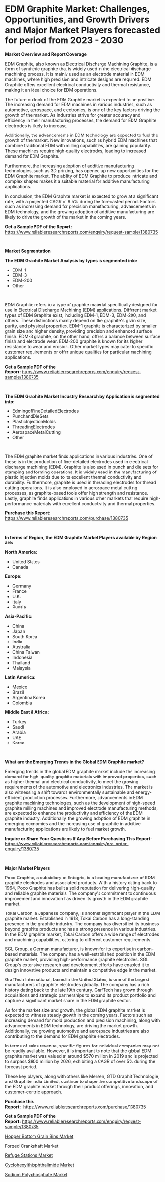 <p><h1>EDM Graphite Market: Challenges, Opportunities, and Growth Drivers and Major Market Players forecasted for period from 2023 - 2030</h1></p><p><strong>Market Overview and Report Coverage</strong></p>
<p><p>EDM Graphite, also known as Electrical Discharge Machining Graphite, is a form of synthetic graphite that is widely used in the electrical discharge machining process. It is mainly used as an electrode material in EDM machines, where high precision and intricate designs are required. EDM Graphite offers excellent electrical conductivity and thermal resistance, making it an ideal choice for EDM operations.</p><p>The future outlook of the EDM Graphite market is expected to be positive. The increasing demand for EDM machines in various industries, such as automotive, aerospace, and electronics, is one of the key factors driving the growth of the market. As industries strive for greater accuracy and efficiency in their manufacturing processes, the demand for EDM Graphite electrodes is likely to increase.</p><p>Additionally, the advancements in EDM technology are expected to fuel the growth of the market. New innovations, such as hybrid EDM machines that combine traditional EDM with milling capabilities, are gaining popularity. These machines require high-quality electrodes, leading to increased demand for EDM Graphite.</p><p>Furthermore, the increasing adoption of additive manufacturing technologies, such as 3D printing, has opened up new opportunities for the EDM Graphite market. The ability of EDM Graphite to produce intricate and complex shapes makes it a suitable material for additive manufacturing applications.</p><p>In conclusion, the EDM Graphite market is expected to grow at a significant rate, with a projected CAGR of 9.5% during the forecasted period. Factors such as increasing demand for precision manufacturing, advancements in EDM technology, and the growing adoption of additive manufacturing are likely to drive the growth of the market in the coming years.</p></p>
<p><strong>Get a Sample PDF of the Report:</strong> <a href="https://www.reliableresearchreports.com/enquiry/request-sample/1380735">https://www.reliableresearchreports.com/enquiry/request-sample/1380735</a></p>
<p>&nbsp;</p>
<p><strong>Market Segmentation</strong></p>
<p><strong>The EDM Graphite Market Analysis by types is segmented into:</strong></p>
<p><ul><li>EDM-1</li><li>EDM-3</li><li>EDM-200</li><li>Other</li></ul></p>
<p>&nbsp;</p>
<p><p>EDM Graphite refers to a type of graphite material specifically designed for use in Electrical Discharge Machining (EDM) applications. Different market types of EDM Graphite exist, including EDM-1, EDM-3, EDM-200, and others. These distinctions mainly depend on the graphite's grain size, purity, and physical properties. EDM-1 graphite is characterized by smaller grain size and higher density, providing precision and enhanced surface finish. EDM-3 graphite, on the other hand, offers a balance between surface finish and electrode wear. EDM-200 graphite is known for its higher resistance to wear and erosion. Other market types may cater to specific customer requirements or offer unique qualities for particular machining applications.</p></p>
<p><strong>Get a Sample PDF of the Report:</strong>&nbsp;<a href="https://www.reliableresearchreports.com/enquiry/request-sample/1380735">https://www.reliableresearchreports.com/enquiry/request-sample/1380735</a></p>
<p>&nbsp;</p>
<p><strong>The EDM Graphite Market Industry Research by Application is segmented into:</strong></p>
<p><ul><li>EdmingofFineDetailedElectrodes</li><li>PunchandDieSets</li><li>PlasticInjectionMolds</li><li>ThreadingElectrodes</li><li>AerospaceMetalCutting</li><li>Other</li></ul></p>
<p>&nbsp;</p>
<p><p>The EDM graphite market finds applications in various industries. One of these is in the production of fine-detailed electrodes used in electrical discharge machining (EDM). Graphite is also used in punch and die sets for stamping and forming operations. It is widely used in the manufacturing of plastic injection molds due to its excellent thermal conductivity and durability. Furthermore, graphite is used in threading electrodes for thread cutting operations. It is also employed in aerospace metal cutting processes, as graphite-based tools offer high strength and resistance. Lastly, graphite finds applications in various other markets that require high-performance materials with excellent conductivity and thermal properties.</p></p>
<p><strong>Purchase this Report:</strong>&nbsp; <a href="https://www.reliableresearchreports.com/purchase/1380735">https://www.reliableresearchreports.com/purchase/1380735</a></p>
<p>&nbsp;</p>
<p><strong>In terms of Region, the EDM Graphite Market Players available by Region are:</strong></p>
<p>
    <p> <strong> North America: </strong>
        <ul>
            <li>United States</li>
            <li>Canada</li>
        </ul>
        </p> 
    <p> <strong> Europe: </strong>
        <ul>
            <li>Germany</li>
            <li>France</li>
            <li>U.K.</li>
            <li>Italy</li>
            <li>Russia</li>
        </ul>
        </p> 
    <p> <strong> Asia-Pacific: </strong>
        <ul>
            <li>China</li>
            <li>Japan</li>
            <li>South Korea</li>
            <li>India</li>
            <li>Australia</li>
            <li>China Taiwan</li>
            <li>Indonesia</li>
            <li>Thailand</li>
            <li>Malaysia</li>
        </ul>
        </p> 
    <p> <strong> Latin America: </strong>
        <ul>
            <li>Mexico</li>
            <li>Brazil</li>
            <li>Argentina Korea</li>
            <li>Colombia</li>
        </ul>
        </p> 
    <p> <strong> Middle East & Africa: </strong>
        <ul>
            <li>Turkey</li>
            <li>Saudi</li>
            <li>Arabia</li>
            <li>UAE</li>
            <li>Korea</li>
        </ul>
    </p>
    </p>
<p>&nbsp;</p>
<p><strong>What are the Emerging Trends in the Global EDM Graphite market?</strong></p>
<p><p>Emerging trends in the global EDM graphite market include the increasing demand for high-quality graphite materials with improved properties, such as higher thermal and electrical conductivity, to meet the growing requirements of the automotive and electronics industries. The market is also witnessing a shift towards environmentally sustainable and energy-efficient production processes. Furthermore, advancements in EDM graphite machining technologies, such as the development of high-speed graphite milling machines and improved electrode manufacturing methods, are expected to enhance the productivity and efficiency of the EDM graphite industry. Additionally, the growing adoption of EDM graphite in emerging economies and the increasing use of graphite in additive manufacturing applications are likely to fuel market growth.</p></p>
<p><strong>Inquire or Share Your Questions If Any Before Purchasing This Report</strong>- <a href="https://www.reliableresearchreports.com/enquiry/pre-order-enquiry/1380735">https://www.reliableresearchreports.com/enquiry/pre-order-enquiry/1380735</a></p>
<p>&nbsp;</p>
<p><strong>Major Market Players</strong></p>
<p><p>Poco Graphite, a subsidiary of Entegris, is a leading manufacturer of EDM graphite electrodes and associated products. With a history dating back to 1964, Poco Graphite has built a solid reputation for delivering high-quality and reliable graphite materials. The company's commitment to continuous improvement and innovation has driven its growth in the EDM graphite market.</p><p>Tokai Carbon, a Japanese company, is another significant player in the EDM graphite market. Established in 1918, Tokai Carbon has a long-standing presence in the graphite industry. The company has diversified its business beyond graphite products and has a strong presence in various industries. In the EDM graphite market, Tokai Carbon offers a wide range of electrodes and machining capabilities, catering to different customer requirements.</p><p>SGL Group, a German manufacturer, is known for its expertise in carbon-based materials. The company has a well-established position in the EDM graphite market, providing high-performance graphite electrodes. SGL Group's extensive research and development efforts have enabled it to design innovative products and maintain a competitive edge in the market.</p><p>GrafTech International, based in the United States, is one of the largest manufacturers of graphite electrodes globally. The company has a rich history dating back to the late 19th century. GrafTech has grown through acquisitions and strategic partnerships to expand its product portfolio and capture a significant market share in the EDM graphite sector.</p><p>As for the market size and growth, the global EDM graphite market is expected to witness steady growth in the coming years. Factors such as increasing demand for mold production and precision machining, along with advancements in EDM technology, are driving the market growth. Additionally, the growing automotive and aerospace industries are also contributing to the demand for EDM graphite electrodes.</p><p>In terms of sales revenue, specific figures for individual companies may not be readily available. However, it is important to note that the global EDM graphite market was valued at around $570 million in 2019 and is projected to surpass $800 million by 2026, exhibiting a CAGR of over 5% during the forecast period.</p><p>These key players, along with others like Mersen, GTD Graphit Technologie, and Graphite India Limited, continue to shape the competitive landscape of the EDM graphite market through their product offerings, innovation, and customer-centric approach.</p></p>
<p><strong>Purchase this Report:</strong>&nbsp;&nbsp;<a href="https://www.reliableresearchreports.com/purchase/1380735">https://www.reliableresearchreports.com/purchase/1380735</a></p>
<p></p>
<p><strong>Get a Sample PDF of the Report:</strong>&nbsp;<a href="https://www.reliableresearchreports.com/enquiry/request-sample/1380735">https://www.reliableresearchreports.com/enquiry/request-sample/1380735</a></p>
<p><p><a href="https://medium.com/@linneahilll6456/hopper-bottom-grain-bins-market-the-key-to-successful-business-strategy-forecast-till-2030-3dd217f7a679">Hopper Bottom Grain Bins Market</a></p><p><a href="https://medium.com/@randysimpson755/forged-crankshaft-market-share-evolution-and-market-growth-trends-2023-2030-9c7f6bcb07a2">Forged Crankshaft Market</a></p><p><a href="https://medium.com/@olenwuckert56/decoding-refuge-stations-market-metrics-market-share-trends-and-growth-patterns-203f5479867a">Refuge Stations Market</a></p><p><a href="https://github.com/BryceTownsendr/Market-Research-Report-List-2/blob/main/cyclohexylthiophthalimide-market.md">Cyclohexylthiophthalimide Market</a></p><p><a href="https://github.com/WillieWoodard/Market-Research-Report-List-2/blob/main/sodium-polyphosphate-market.md">Sodium Polyphosphate Market</a></p></p>